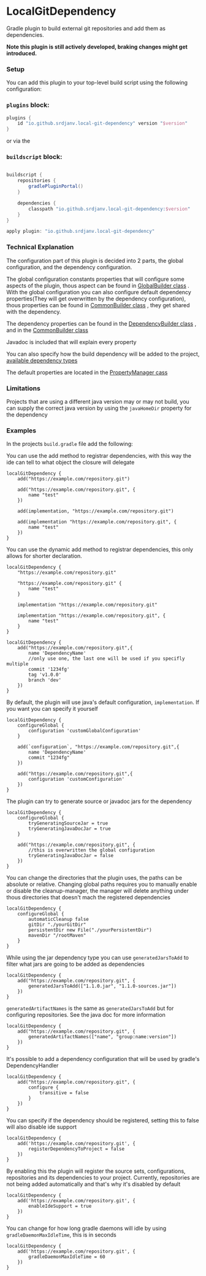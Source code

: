 LocalGitDependency
=====================

Gradle plugin to build external git repositories and add them as dependencies.

**Note this plugin is still actively developed, braking changes might get introduced.**

### Setup ###

You can add this plugin to your top-level build script using the following configuration:

### `plugins` block:

```groovy
plugins {
    id "io.github.srdjanv.local-git-dependency" version "$version"
}
```

or via the

### `buildscript` block:

```groovy

buildscript {
    repositories {
        gradlePluginPortal()
    }

    dependencies {
        classpath "io.github.srdjanv.local-git-dependency:$version"
    }
}

apply plugin: "io.github.srdjanv.local-git-dependency"
```

### Technical Explanation  ###

The configuration part of this plugin is decided into 2 parts, the global configuration, and the dependency
configuration.

The global configuration constants properties that will configure some aspects of the plugin, thous aspect can be found
in [GlobalBuilder class](https://github.com/Srdjan-V/LocalGitDependency/blob/master/src/main/java/io/github/srdjanv/localgitdependency/property/GlobalBuilder.java)
.
With the global configuration you can also configure default dependency properties(They will get overwritten by the
dependency configuration),
thous properties can be found
in [CommonBuilder class](https://github.com/Srdjan-V/LocalGitDependency/blob/master/src/main/java/io/github/srdjanv/localgitdependency/property/GlobalBuilder.java)
,
they get shared with the dependency.

The dependency properties can be found in the
[DependencyBuilder class](https://github.com/Srdjan-V/LocalGitDependency/blob/master/src/main/java/io/github/srdjanv/localgitdependency/property/DependencyBuilder.java)
, and in the
[CommonBuilder class](https://github.com/Srdjan-V/LocalGitDependency/blob/master/src/main/java/io/github/srdjanv/localgitdependency/property/GlobalBuilder.java)

Javadoc is included that will explain every property

You can also specify how the build dependency will be added to the
project, [available dependency types](https://github.com/Srdjan-V/LocalGitDependency/blob/master/src/main/java/io/github/srdjanv/localgitdependency/depenency/Dependency.java#L137)

The default properties are located in
the [PropertyManager cass](https://github.com/Srdjan-V/LocalGitDependency/blob/master/src/main/java/io/github/srdjanv/localgitdependency/property/PropertyManager.java)

### Limitations  ###

Projects that are using a different java version may or may not build,
you can supply the correct java version by using the `javaHomeDir` property for the dependency

### Examples  ###

In the projects `build.gradle` file add the following:

You can use the add method to registrar dependencies, with this way the ide can tell to what object the closure will
delegate

```
localGitDependency {
    add("https://example.com/repository.git")

    add("https://example.com/repository.git", {
        name "test"
    })

    add(implementation, "https://example.com/repository.git")

    add(implementation "https://example.com/repository.git", {
        name "test"
    })
}
```

You can use the dynamic add method to registrar dependencies, this only allows for shorter declaration.

```
localGitDependency {
    "https://example.com/repository.git"

    "https://example.com/repository.git" {
        name "test"
    }

    implementation "https://example.com/repository.git"

    implementation "https://example.com/repository.git", {
        name "test"
    }
}
```

```
localGitDependency {
    add("https://example.com/repository.git",{
        name 'DependencyName'
        //only use one, the last one will be used if you specifly multiple 
        commit '1234fg'
        tag 'v1.0.0'
        branch 'dev'
    })
}
```

By default, the plugin will use java's default configuration, `implementation`. If you want you can specify it yourself

```
localGitDependency {
    configureGlobal {
        configuration 'customGlobalConfiguration'
    }
    
    add(`configuration`, "https://example.com/repository.git",{
        name 'DependencyName'
        commit "1234fg"
    })
    
    add("https://example.com/repository.git",{
        configuration 'customConfiguration'
    })
}
```

The plugin can try to generate source or javadoc jars for the dependency

```
localGitDependency {
    configureGlobal {
        tryGeneratingSourceJar = true
        tryGeneratingJavaDocJar = true
    }
    
    add("https://example.com/repository.git", {
        //this is overwritten the global configuration
        tryGeneratingJavaDocJar = false
    })
}
```

You can change the directories that the plugin uses, the paths can be absolute or relative.
Changing global paths requires you to manually enable or disable the cleanup-manager,
the manager will delete anything under thous directories that doesn't mach the registered dependencies

```
localGitDependency {
    configureGlobal {
        automaticCleanup false
        gitDir "./yourGitDir"
        persistentDir new File("./yourPersistentDir")
        mavenDir "/rootMaven"
    }
}
```

While using the jar dependency type you can use `generatedJarsToAdd` to filter what jars are going to be added as
dependencies

```
localGitDependency {
    add("https://example.com/repository.git", {
        generatedJarsToAdd(["1.1.0.jar", "1.1.0-sources.jar"])
    })
}
```

`generatedArtifactNames` is the same as `generatedJarsToAdd` but for configuring repositories. See the java doc for more
information

```
localGitDependency {
    add("https://example.com/repository.git", {
        generatedArtifactNames(["name", "group:name:version"])
    })
}
```

It's possible to add a dependency configuration that will be used by gradle's DependencyHandler

```
localGitDependency {
    add("https://example.com/repository.git", {
        configure {
            transitive = false
        }
    })
}
```

You can specify if the dependency should be registered, setting this to false will also disable ide support

```
localGitDependency {
    add('https://example.com/repository.git', {
        registerDependencyToProject = false
    })
}
```

By enabling this the plugin will register the source sets, configurations, repositories and its dependencies to your project.
Currently, repositories are not being added automatically and that's why it's disabled by default
```
localGitDependency {
    add('https://example.com/repository.git', {
        enableIdeSupport = true
    })
}
```

You can change for how long gradle daemons will idle by using `gradleDaemonMaxIdleTime`, this is in seconds

```
localGitDependency {
    add('https://example.com/repository.git', {
        gradleDaemonMaxIdleTime = 60
    })
}
```